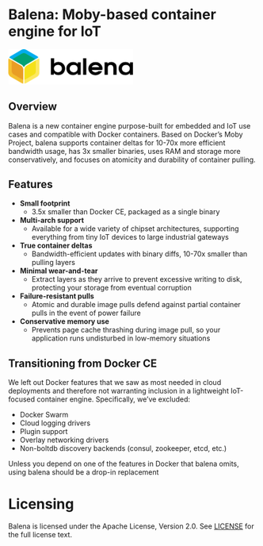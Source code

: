Balena: Moby-based container engine for IoT
===========================================

<img src="docs/static_files/balena-logo-black.svg" alt="Balena" width="50%" />

## Overview

Balena is a new container engine purpose-built for embedded and IoT use cases
and compatible with Docker containers. Based on Docker’s Moby Project, balena
supports container deltas for 10-70x more efficient bandwidth usage, has 3x
smaller binaries, uses RAM and storage more conservatively, and focuses on
atomicity and durability of container pulling.

## Features

- __Small footprint__
	- 3.5x smaller than Docker CE, packaged as a single binary
- __Multi-arch support__
	- Available for a wide variety of chipset architectures, supporting everything from tiny IoT devices to large industrial gateways
- __True container deltas__
	- Bandwidth-efficient updates with binary diffs, 10-70x smaller than pulling layers
- __Minimal wear-and-tear__
	- Extract layers as they arrive to prevent excessive writing to disk, protecting your storage from eventual corruption
- __Failure-resistant pulls__
	- Atomic and durable image pulls defend against partial container pulls in the event of power failure
- __Conservative memory use__
	- Prevents page cache thrashing during image pull, so your application runs undisturbed in low-memory situations

## Transitioning from Docker CE

We left out Docker features that we saw as most needed in cloud deployments and
therefore not warranting inclusion in a lightweight IoT-focused container
engine. Specifically, we’ve excluded:

- Docker Swarm
- Cloud logging drivers
- Plugin support
- Overlay networking drivers
- Non-boltdb discovery backends (consul, zookeeper, etcd, etc.)

Unless you depend on one of the features in Docker that balena omits, using
balena should be a drop-in replacement

Licensing
=========
Balena is licensed under the Apache License, Version 2.0. See
[LICENSE](https://github.com/resin-os/balena/blob/master/LICENSE) for the full
license text.
